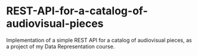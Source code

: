 # REST-API-for-a-catalog-of-audiovisual-pieces
Implementation of a simple REST API for a catalog of audiovisual pieces, as a project of my Data Representation course.
